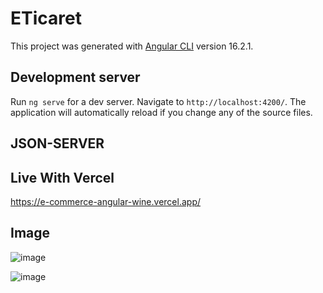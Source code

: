 # ETicaret

This project was generated with [Angular CLI](https://github.com/angular/angular-cli) version 16.2.1.

## Development server

Run `ng serve` for a dev server. Navigate to `http://localhost:4200/`. The application will automatically reload if you change any of the source files.

## JSON-SERVER

## Live With Vercel

https://e-commerce-angular-wine.vercel.app/

## Image ##

![image](https://github.com/orucyusa/e-Commerce-Angular/assets/72787078/77386ac2-e38f-4d02-9cda-21ca70dac17b)

![image](https://github.com/orucyusa/e-Commerce-Angular/assets/72787078/cbdfabf7-9734-44f4-a238-8381de8f68bf)

